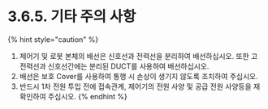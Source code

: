 ﻿# 3.6.5. 기타 주의 사항

{% hint style="caution" %}
1. 제어기 및 로봇 본체의 배선은 신호선과 전력선을 분리하여 배선하십시오.
   또한 고전력선과 신호선간에는 분리된 DUCT를 사용하여 배선하십시오.
2. 배선은 보호 Cover를 사용하여 통행 시 손상이 생기지 않도록 조치하여 주십시오.
3. 반드시 1차 전원 투입 전에 접속관계, 제어기의 전원 사양 및 공급 전원 사양등을 재확인하여 주십시오.
{% endhint %}


